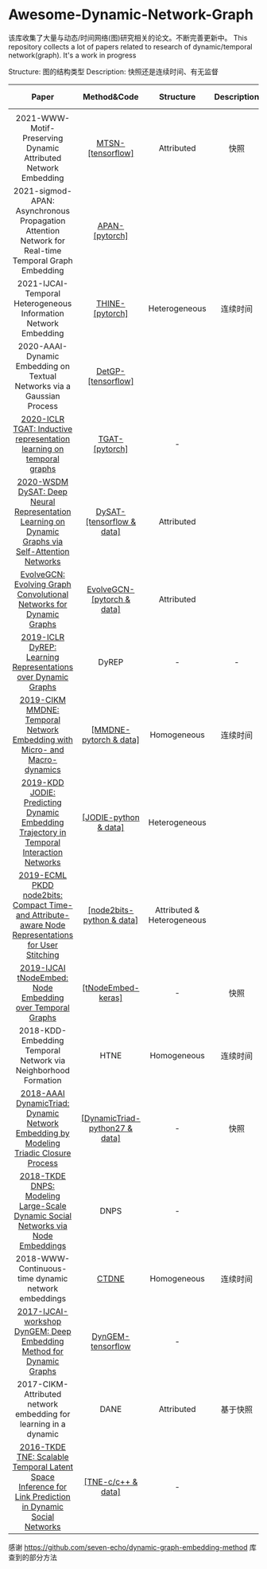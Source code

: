 # Awesome-Dynamic-Network-Graph
该库收集了大量与动态/时间网络(图)研究相关的论文。不断完善更新中。
This repository collects a lot of papers related to research of dynamic/temporal network(graph). It's a work in progress

Structure: 图的结构类型
Description: 快照还是连续时间、有无监督

Paper  | Method&Code| Structure |  Description | Core model | Task | Introduces |
|:--------------------:|:----------:|:------------:|:---------------:|:-----------:|:-----------:|:-----------:|
| | | 
|2021-WWW-Motif-Preserving Dynamic Attributed Network Embedding| [MTSN-[tensorflow]](https://github.com/ZhijunLiu95/MTSN) | Attributed | 快照| 时间卷积 | | |
|2021-sigmod-APAN: Asynchronous Propagation Attention Network for Real-time Temporal Graph Embedding | [APAN-[pytorch]](https://github.com/WangXuhongCN/APAN) |  |  |Mailbox mechanism| | |
|2021-IJCAI-Temporal Heterogeneous Information Network Embedding|[THINE-[pytorch]](https://github.com/S-rz/THINE) | Heterogeneous | 连续时间 |Hawkes过程 | embedding | [notes](https://mp.weixin.qq.com/s/MrZPxaIZ37Yj5Jt1W3MR9g)|
| 2020-AAAI-Dynamic Embedding on Textual Networks via a Gaussian Process | [DetGP-[tensorflow]](https://github.com/Linear95/DetGP) | | | 高斯过程| 文本网络的动态嵌入 | |
| [2020-ICLR TGAT: Inductive representation learning on temporal graphs](https://openreview.net/pdf?id=rJeW1yHYwH)           | [TGAT-[pytorch]](https://drive.google.com/drive/folders/1GaH8vusCXJj4ucayfO-PyHpnNsJRkB78) | - |
| [2020-WSDM DySAT: Deep Neural Representation Learning on Dynamic Graphs via Self-Attention Networks](http://asankar3.web.engr.illinois.edu/files/DySAT-WSDM2020.pdf)| [DySAT-[tensorflow & data]](https://github.com/aravindsankar28/DySAT)                            | Attributed         |
| [EvolveGCN: Evolving Graph Convolutional Networks for Dynamic Graphs](https://arxiv.org/abs/1902.10191)| [EvolveGCN-[pytorch & data]](https://github.com/IBM/EvolveGCN)                            | Attributed          |
| [2019-ICLR DyREP: Learning Representations over Dynamic Graphs](https://openreview.net/forum?id=HyePrhR5KX) | DyREP           | \- | \-          |
| [2019-CIKM MMDNE: Temporal Network Embedding with Micro- and Macro-dynamics](https://arxiv.org/pdf/1909.04246.pdf)   | [[MMDNE-pytorch & data]](https://github.com/rootlu/MMDNE) |   Homogeneous   | 连续时间| skip-gram| embedding   | [notes](https://mp.weixin.qq.com/s/PIbMaV2hWe6NwVj-dlupWQ)|
| [2019-KDD JODIE: Predicting Dynamic Embedding Trajectory in Temporal Interaction Networks](https://www-cs.stanford.edu/~srijan/pubs/jodie-kdd2019.pdf)   | [[JODIE-python & data]](https://github.com/srijankr/jodie/) | Heterogeneous|
| [2019-ECML PKDD node2bits: Compact Time- and Attribute-aware Node Representations for User Stitching](http://web.eecs.umich.edu/~dkoutra/papers/19-PKDD-Node2bits.pdf)   | [[node2bits-python & data]](https://github.com/GemsLab/node2bits) | Attributed & Heterogeneous          |
| [2019-IJCAI tNodeEmbed: Node Embedding over Temporal Graphs](https://www.ijcai.org/proceedings/2019/0640.pdf)         | [[tNodeEmbed-keras]](https://github.com/urielsinger/tNodeEmbed)                            | \-          | 快照|Skip-gram|embedding | |
|2018-KDD-Embedding Temporal Network via Neighborhood Formation| HTNE | Homogeneous|连续时间 | skip-gram | embedding| [notes](https://mp.weixin.qq.com/s/Y9OQZel5r3UktR9Hu_W36g) |
| [2018-AAAI DynamicTriad: Dynamic Network Embedding by Modeling Triadic Closure Process](http://yangy.org/works/dynamictriad/dynamic_triad.pdf)        | [[DynamicTriad-python27 & data]](https://github.com/luckiezhou/DynamicTriad)                 |  -     | 快照| 三元组| task | |
| [2018-TKDE DNPS: Modeling Large-Scale Dynamic Social Networks via Node Embeddings](https://sci-hub.tw/https://ieeexplore.ieee.org/document/8476241/)| DNPS | \-          |
|2018-WWW-Continuous-time dynamic network embeddings| [CTDNE](https://github.com/Shubhranshu-Shekhar/ctdne) | Homogeneous |连续时间 | Skip-gram | embedding | [notes](https://mp.weixin.qq.com/s/_fTM4wmc1Oz2D3XPE6crxQ) |
| [2017-IJCAI-workshop DynGEM: Deep Embedding Method for Dynamic Graphs](https://arxiv.org/abs/1805.11273)|[DynGEM-tensorflow](https://github.com/paulpjoby/DynGEM)         | \-          |
|2017-CIKM-Attributed network embedding for learning in a dynamic | DANE | Attributed | 基于快照 | 基于矩阵分解 | | |
| [2016-TKDE TNE: Scalable Temporal Latent Space Inference for Link Prediction in Dynamic Social Networks](https://arxiv.org/pdf/1411.3675.pdf) | [[TNE-c/c++ & data]](https://github.com/linhongseba/Temporal-Network-Embedding) | \-          |



感谢 https://github.com/seven-echo/dynamic-graph-embedding-method 库查到的部分方法